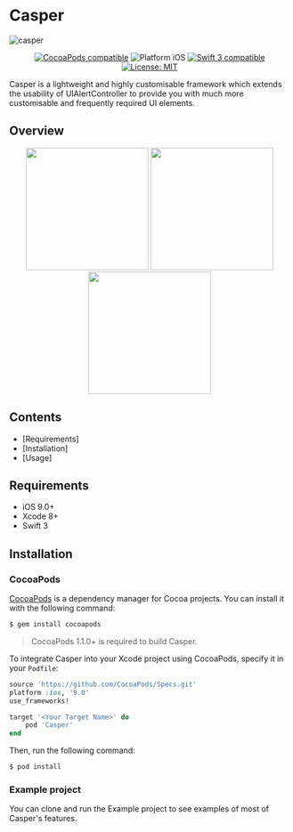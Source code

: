 # Casper
![casper](https://cloud.githubusercontent.com/assets/2684979/21516944/c533559c-cd00-11e6-9909-5b8a76c9bd38.png)

<p align="center">
<a href="https://cocoapods.org/pods/Casper"><img src="https://img.shields.io/cocoapods/v/Casper.svg" alt="CocoaPods compatible" /></a>
<img src="https://img.shields.io/badge/platform-iOS-blue.svg?style=flat" alt="Platform iOS" />
<a href="https://developer.apple.com/swift"><img src="https://img.shields.io/badge/swift3-compatible-4BC51D.svg?style=flat" alt="Swift 3 compatible" /></a>
<a href="https://raw.githubusercontent.com/xmartlabs/Eureka/master/LICENSE"><img src="http://img.shields.io/badge/license-MIT-blue.svg?style=flat" alt="License: MIT" /></a>
</p>

Casper is a lightweight and highly customisable framework which extends the usability of UIAlertController to provide you with much more customisable and frequently required UI elements.

## Overview

<p align="center">
<img src="https://cloud.githubusercontent.com/assets/2684979/21589673/545b5964-d11a-11e6-9d64-56c488b6b2bc.gif" width="220"/>
<img src="https://cloud.githubusercontent.com/assets/2684979/21589674/545ccb82-d11a-11e6-94a0-56dc8dff4f59.gif" width="220"/>
<img src="https://cloud.githubusercontent.com/assets/2684979/21589675/5461d604-d11a-11e6-8033-66de77fa794b.gif" width="220"/>
</p>

## Contents

* [Requirements]
* [Installation]
* [Usage]


## Requirements

* iOS 9.0+
* Xcode 8+
* Swift 3

## Installation

### CocoaPods

[CocoaPods](http://cocoapods.org) is a dependency manager for Cocoa projects. You can install it with the following command:

```bash
$ gem install cocoapods
```

> CocoaPods 1.1.0+ is required to build Casper.

To integrate Casper into your Xcode project using CocoaPods, specify it in your `Podfile`:

```ruby
source 'https://github.com/CocoaPods/Specs.git'
platform :ios, '9.0'
use_frameworks!

target '<Your Target Name>' do
    pod 'Casper'
end
```

Then, run the following command:

```bash
$ pod install
```

### Example project

You can clone and run the Example project to see examples of most of Casper's features.

